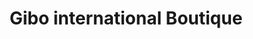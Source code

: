 ---
title: "Gibo international Boutique"
url: /jendema/gibo-international-boutique/
shop: clothes
---